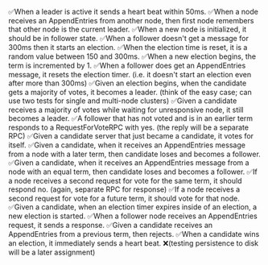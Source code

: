 ✅When a leader is active it sends a heart beat within 50ms.
✅When a node receives an AppendEntries from another node, then first node remembers that other node is the current leader.
✅When a new node is initialized, it should be in follower state.
✅When a follower doesn't get a message for 300ms then it starts an election.
✅When the election time is reset, it is a random value between 150 and 300ms.
✅When a new election begins, the term is incremented by 1.
✅When a follower does get an AppendEntries message, it resets the election timer. (i.e. it doesn't start an election even after more than 300ms)
✅Given an election begins, when the candidate gets a majority of votes, it becomes a leader. (think of the easy case; can use two tests for single and multi-node clusters)
✅Given a candidate receives a majority of votes while waiting for unresponsive node, it still becomes a leader.
✅A follower that has not voted and is in an earlier term responds to a RequestForVoteRPC with yes. (the reply will be a separate RPC)
✅Given a candidate server that just became a candidate, it votes for itself.
✅Given a candidate, when it receives an AppendEntries message from a node with a later term, then candidate loses and becomes a follower.
✅Given a candidate, when it receives an AppendEntries message from a node with an equal term, then candidate loses and becomes a follower.
✅If a node receives a second request for vote for the same term, it should respond no. (again, separate RPC for response)
✅If a node receives a second request for vote for a future term, it should vote for that node.
✅Given a candidate, when an election timer expires inside of an election, a new election is started.
✅When a follower node receives an AppendEntries request, it sends a response.
✅Given a candidate receives an AppendEntries from a previous term, then rejects.
✅When a candidate wins an election, it immediately sends a heart beat.
❌(testing persistence to disk will be a later assignment)